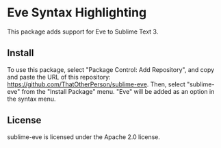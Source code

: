 # Eve Syntax Highlighting

This package adds support for Eve to Sublime Text 3.

## Install

To use this package, select "Package Control: Add Repository", and copy and paste the URL of this repository: https://github.com/ThatOtherPerson/sublime-eve. Then, select "sublime-eve" from the "Install Package" menu. "Eve" will be added as an option in the syntax menu.

## License

sublime-eve is licensed under the Apache 2.0 license.
